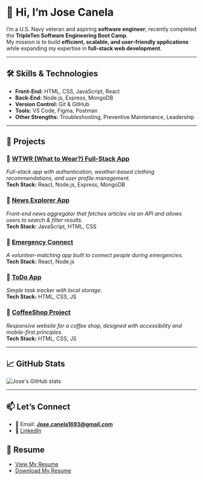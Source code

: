 # 👋 Hi, I’m Jose Canela

I’m a U.S. Navy veteran and aspiring **software engineer**, recently completed the **TripleTen Software Engineering Boot Camp**.  
My mission is to build **efficient, scalable, and user-friendly applications** while expanding my expertise in **full-stack web development**.

---

## 🛠 Skills & Technologies

- **Front-End:** HTML, CSS, JavaScript, React  
- **Back-End:** Node.js, Express, MongoDB  
- **Version Control:** Git & GitHub  
- **Tools:** VS Code, Figma, Postman  
- **Other Strengths:** Troubleshooting, Preventive Maintenance, Leadership  

---

## 🚀 Projects

### 🔹 [WTWR (What to Wear?) Full-Stack App](https://github.com/Jcanela-g/se_project_react)  
*Full-stack app with authentication, weather-based clothing recommendations, and user profile management.*  
**Tech Stack:** React, Node.js, Express, MongoDB  

### 🔹 [News Explorer App](https://github.com/Jcanela-g/news_explorer_app)  
*Front-end news aggregator that fetches articles via an API and allows users to search & filter results.*  
**Tech Stack:** JavaScript, HTML, CSS  

### 🔹 [Emergency Connect](https://github.com/johnwallacegerrard/Emergency_Connect)  
*A volunteer-matching app built to connect people during emergencies.*  
**Tech Stack:** React, Node.js  

### 🔹 [ToDo App](https://github.com/Jcanela-g/se_project_todo-app)  
*Simple task tracker with local storage.*  
**Tech Stack:** HTML, CSS, JS  

### 🔹 [CoffeeShop Project](https://github.com/Jcanela-g/se_project_coffeeshop)  
*Responsive website for a coffee shop, designed with accessibility and mobile-first principles.*  
**Tech Stack:** HTML, CSS, JS 

---

## 📈 GitHub Stats
![Jose's GitHub stats](https://github-readme-stats.vercel.app/api?username=Jcanela-g&show_icons=true&theme=tokyonight)  

---

## 📫 Let’s Connect
- 📧 Email: **Jose.canela1693@gmail.com**  
- 💼 [LinkedIn](https://www.linkedin.com/in/jose-canela-665330328/)  

## 📄 Resume
- [View My Resume](https://github.com/Jcanela-g/resume/blob/main/Jose_Canela_Resume.pdf)  
- [Download My Resume](https://github.com/Jcanela-g/resume/raw/main/Jose_Canela_Resume.pdf)
